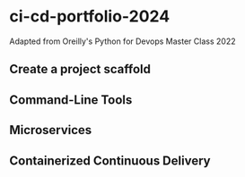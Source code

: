 # ci-cd-portfolio-2024
Adapted from Oreilly's Python for Devops Master Class 2022

## Create a project scaffold

## Command-Line Tools

## Microservices

## Containerized Continuous Delivery
